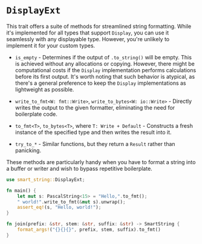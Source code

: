 # `DisplayExt`

This trait offers a suite of methods for streamlined string formatting. While it's implemented for all types
that support `Display`, you can use it seamlessly with any displayable type. However, you're unlikely
to implement it for your custom types.

- `is_empty` - Determines if the output of `.to_string()` will be empty. This is achieved without any allocations
  or copying. However, there might be computational costs if the `Display` implementation performs calculations
  before its first output. It's worth noting that such behavior is atypical, as there's a general preference
  to keep the `Display` implementations as lightweight as possible.

- `write_to_fmt<W: fmt::Write>`, `write_to_bytes<W: io::Write>` - Directly writes the output to the given formatter,
  eliminating the need for boilerplate code.

- `to_fmt<T>`, `to_bytes<T>`, where `T: Write + Default` - Constructs a fresh instance of the specified type and then
  writes the result into it.

- `try_to_*` - Similar functions, but they return a `Result` rather than panicking.

These methods are particularly handy when you have to format a string into a buffer or writer and wish to bypass
repetitive boilerplate.

```rust
use smart_string::DisplayExt;

fn main() {
    let mut s: PascalString<15> = "Hello,".to_fmt();
    " world!".write_to_fmt(&mut s).unwrap();
    assert_eq!(s, "Hello, world!");
}

fn join(prefix: &str, stem: &str, suffix: &str) -> SmartString {
    format_args!("{}{}{}", prefix, stem, suffix).to_fmt()
}
```
